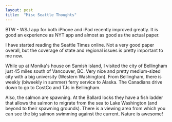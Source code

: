 ```yaml
---
layout: post
title:  "Misc Seattle Thoughts"
---
```

BTW - WSJ app for both iPhone and iPad recently improved greatly.  It is good an experience as NYT app and almost as good as the actual paper.

I have started reading the Seattle Times online. Not a very good paper overall, but the coverage of state and regional issues is pretty important to me now.

While up at Monika's house on Samish island, I visited the city of Bellingham just 45 miles south of Vancouver, BC.  Very nice and pretty medium-sized city with a big university (Western Washington).  From Bellingham, there is weekly (biweekly in summer) ferry service to Alaska.  The Canadians drive down to go to CostCo and TJs in Bellingham.

Also, the salmon are spawning. At the Ballard locks they have a fish ladder that allows the salmon to migrate from the sea to Lake Washington (and beyond to their spawning grounds). There is a viewing area from which you can see the big salmon swimming against the current.  Nature is awesome!

